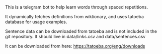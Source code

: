 This is a telegram bot to help learn words through spaced repetitions.

It dynamically fetches definitions from wiktionary, and uses tatoeba database
for usage examples.

Sentence data can be downloaded from tatoeba and is not included in the git
repository. It should live in data/links.csv and data/sentences.csv

It can be downloaded from here:
https://tatoeba.org/eng/downloads
